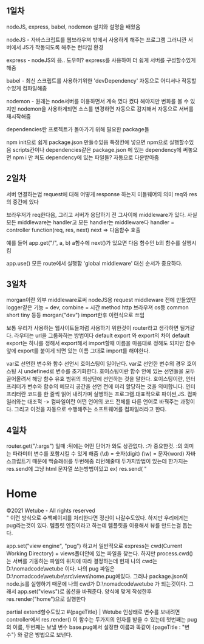 ## 1일차

nodeJS, express, babel, nodemon 설치와 설명을 배웠음

nodeJS - 자바스크립트를 웹브라우져 밖에서 사용하게 해주는 프로그램 그러니깐 서버에서 JS가 작동되도록 해주는 런타임 환경

express - nodeJS의 음.. 도우미? express를 사용하여 더 쉽게 서버를 구성할수있게 해줌

babel - 최신 스크립트를 사용하기위한 'devDependency' 자동으로 어디서나 작동할수있게 컴파일해줌

nodemon - 원래는 node서버를 이용하면서 계속 껐다 켰다 해야지만 변화를 볼 수 있지만 nodemon을 사용하게되면 소스를 변경하면 자동으로 감지해서 자동으로 서버를 재시작해줌

dependencies란 프로젝트가 돌아가기 위해 필요한 package들

npm init으로 쉽게 package.json 만들수있음
특정칸에 넣으면 npm으로 실행할수있음 scripts칸이나 dependencies같은
package.json 에 있는 dependency에 써놓으면 npm i 만 쳐도 dependency에 있는 파일들?
자동으로 다운받아줌

## 2일차

서버 연결하는법 request에 대해 어떻게 response 하는지
미들웨어의 의미 req와 res의 중간에 있다

브라우저가 req한다음, 그리고 서버가 응답하기 전 그사이에 middleware가 있다.
사실 모든 middleware는 handler고 모든 handler는 middleware다 handler = controller
function(req, res, next) next => 다음함수 호출

예를 들어 app.get("/", a, b) a함수에 next()가 있으면 다음 함수인 b의 함수를 실행시킴

app.use() 모든 route에서 실행함 'global middleware' 대신 순서가 중요하다.

## 3일차

morgan이란 외부 middleware로써 nodeJS용 request middleware 전에 만들었던 logger같은 기능 = dev, combine = 시간 method http 브라우져 os등
common short tiny 등등
morgan("dev") import한후 이런식으로 쓰임

보통 우리가 사용하는 웹사이트들처럼 사용하기 위한것이 router라고 생각하면 될거같다. 라우터는 url을 그룹화하는 방법이다
default export 와 export의 차이 default export는 하나를 정해서 export해서 import할때 이름을 마음대로 정해도 되지만
함수 앞에 export를 붙이게 되면 있는 이름 그대로 import를 해야한다.

var로 선언한 변수와 함수 선언시 호이스팅이 일어난다. var로 선언한 변수의 경우 호이스팅 시 undefined로 변수를 초기화한다.
호이스팅이란 함수 안에 있는 선언들을 모두 끌어올려서 해당 함수 유효 범위의 최상단에 선언하는 것을 말한다.
호이스팅이란, 인터프리터가 변수와 함수의 메모리 공간을 선언 전에 미리 할당하는 것을 의미합니다.
인터프리터란 코드를 한 줄씩 읽어 내려가며 실행하는 프로그램.대표적으로 파이썬,JS.
컴파일러와는 대조적 -> 컴파일이란 어떤 언어의 코드 전체를 다른 언어로 바꿔주는 과정이다. 그리고 이것을 자동으로 수행해주는 소프트웨어를 컴파일러라고 한다.

## 4일차

router.get("/:args") 일때 :뒤에는 어떤 단어가 와도 상관없다. :가 중요한것.
:의 의미는 파라미터 변수를 포함시킬 수 있게 해줌
(\\d) = 숫자(digit) (\\w) = 문자(word) 자바스크립트기 때문에 백슬래쉬를 두번해줌
리턴해줄때 두가지방법이 있는데 한가지는 res.send에 그냥 html 문자열 쓰는방법이있고 ex) res.send(
"<!DOCTYPE html><html lang='ko'><head><title>Wetube</title></head><body><h1>Home</h1><footer>&copy;2021 Wetube - All rights reserved</footer></body></html>"
이런 방식으로 수백페이지를 처리한다면 정신이 나갈수도있다.
하지만 우리에게는 pug라는것이 있다. 템플릿 엔진이라고 하는데 템플릿을 이용해서 뷰를 만드는걸 돕는다.

app.set("view engine", "pug") 하고서 일반적으로 express는
cwd(Current Working Directory) + views폴더안에 있는 파일을 찾는다.
하지만 process.cwd()는 서버를 기동하는 파일의 위치에 따라 결정하는데 현재 나의 cwd는 D:\nomadcode\wetube 이다. 나의 pug 파일은 D:\nomadcode\wetube\src\views\home.pug에있다.
그러나 package.json이 node.js를 실행하기 때문에 나의 cwd가 D:\nomadcode\wetube 가 되는것이다. 그래서 app.set("views")로 옵션을 바꿔준다.
양식에 맞게 작성한후
res.render("home")으로 실행한다

partial
extend할수도있고 #{pageTitle} | Wetube 인상태로 변수를 보내려면 controller에서 res.render() 이 함수는 두가지의 인자를 받을 수 있는데 첫번째는 pug의 이름, 두번째는 보낼 변수 base.pug에서 설정한 이름과 똑같이 {pageTitle : "변수"} 와 같은 방법으로 보낸다.
